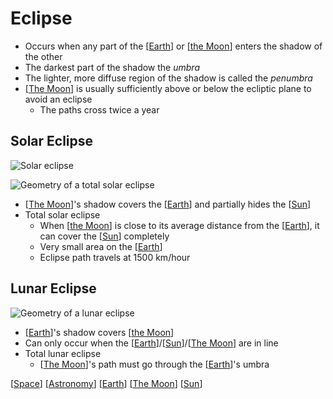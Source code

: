 # Eclipse

- Occurs when any part of the [[Earth]] or [[the Moon]] enters the shadow of the other
- The darkest part of the shadow the _umbra_
- The lighter, more diffuse region of the shadow is called the _penumbra_
- [[The Moon]] is usually sufficiently above or below the ecliptic plane to avoid an eclipse
  - The paths cross twice a year

## Solar Eclipse

![Solar eclipse](/assets/second-brain/2020-09-27-08-03-35.png)

![Geometry of a total solar eclipse](/assets/second-brain/2020-09-27-08-31-27.png)

- [[The Moon]]'s shadow covers the [[Earth]] and partially hides the [[Sun]]
- Total solar eclipse
  - When [[the Moon]] is close to its average distance from the [[Earth]], it can cover the [[Sun]] completely
  - Very small area on the [[Earth]]
  - Eclipse path travels at 1500 km/hour

## Lunar Eclipse

![Geometry of a lunar eclipse](/assets/second-brain/2020-09-27-08-32-01.png)

- [[Earth]]'s shadow covers [[the Moon]]
- Can only occur when the [[Earth]]/[[Sun]]/[[The Moon]] are in line
- Total lunar eclipse
  - [[The Moon]]'s path must go through the [[Earth]]'s umbra

[[Space]] [[Astronomy]] [[Earth]] [[The Moon]] [[Sun]]

[//begin]: # "Autogenerated link references for markdown compatibility"
[Earth]: earth "Earth 🜨"
[the Moon]: the-moon "The Moon"
[The Moon]: the-moon "The Moon"
[The Moon]: the-moon "The Moon"
[Earth]: earth "Earth 🜨"
[Sun]: sun "Sun"
[the Moon]: the-moon "The Moon"
[Earth]: earth "Earth 🜨"
[Sun]: sun "Sun"
[Earth]: earth "Earth 🜨"
[Earth]: earth "Earth 🜨"
[the Moon]: the-moon "The Moon"
[Earth]: earth "Earth 🜨"
[Sun]: sun "Sun"
[The Moon]: the-moon "The Moon"
[The Moon]: the-moon "The Moon"
[Earth]: earth "Earth 🜨"
[Space]: space "Space"
[Astronomy]: astronomy "Astronomy"
[Earth]: earth "Earth 🜨"
[The Moon]: the-moon "The Moon"
[Sun]: sun "Sun"
[//end]: # "Autogenerated link references"
